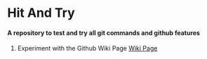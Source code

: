 # Hit And Try
#### A repository to test and try all git commands and github features

1. Experiment with the Github Wiki Page
[Wiki Page](https://github.com/greyhatlinux/HitAndTry/wiki)

